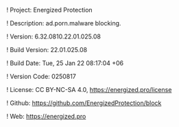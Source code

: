 ! Project: Energized Protection

! Description: ad.porn.malware blocking.

! Version: 6.32.0810.22.01.025.08

! Build Version: 22.01.025.08

! Build Date: Tue, 25 Jan 22 08:17:04 +06

! Version Code: 0250817

! License: CC BY-NC-SA 4.0, https://energized.pro/license

! Github: https://github.com/EnergizedProtection/block

! Web: https://energized.pro
